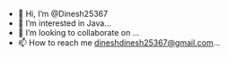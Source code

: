 - 👋 Hi, I’m @Dinesh25367
- 👀 I’m interested in Java...
- 💞️ I’m looking to collaborate on ...
- 📫 How to reach me dineshdinesh25367@gmail.com...

<!---
Dinesh25367/Dinesh25367 is a ✨ special ✨ repository because its `README.md` (this file) appears on your GitHub profile.
You can click the Preview link to take a look at your changes.
--->
